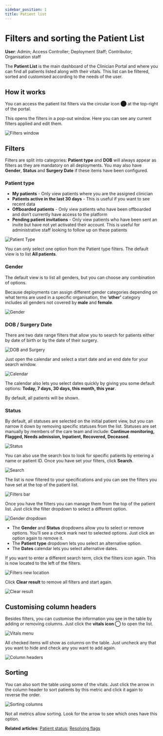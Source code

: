 ```yaml
---
sidebar_position: 1
title: Patient list
---
```

# Filters and sorting the Patient List
**User**: Admin; Access Controller; Deployment Staff; Contributor; Organisation staff

The **Patient List** is the main dashboard of the Clinician Portal and where you can find all patients listed along with their vitals. This list can be filtered, sorted and customised according to the needs of the user. 
## How it works​
You can access the patient list filters via the circular icon ⬤ at the top-right of the portal.

This opens the filters in a pop-out window. Here you can see any current filters applied and edit them.

![Filters window](./assets/PatientList01.png)

## Filters
Filters are split into categories: **Patient type** and **DOB** will always appear as filters as they are mandatory on all deployments. You may also have **Gender**, **Status** and **Surgery Date** if these items have been configured.

### Patient type 
- **My patients** - Only view patients where you are the assigned clinician
- **Patients active in the last 30 days** - This is useful if you want to see recent data
- **Offboarded patients** - Only view patients who have been offboarded and don’t currently have access to the platform
- **Pending patient invitations** - Only view patients who have been sent an invite but have not yet activated their account. This is useful for administrative staff looking to follow up on these patients

![Patient Type](./assets/PatientList02.png)

You can only select one option from the Patient type filters. The default view is to list **All patients**.
### Gender
The default view is to list all genders, but you can choose any combination of options. 

Because deployments can assign different gender categories depending on what terms are used in a specific organisation, the **‘other’** category includes all genders not covered by **male** and **female**.

![Gender](./assets/PatientList03.png)

### DOB / Surgery Date
There are two date range filters that allow you to search for patients either by date of birth or by the date of their surgery.

![DOB and Surgery](./assets/PatientList04.png)

Just open the calendar and select a start date and an end date for your search window.

![Calendar](./assets/PatientList05.png)

The calendar also lets you select dates quickly by giving you some default options: **Today, 7 days, 30 days, this month, this year**.

By default, all patients will be shown.
### Status
By default, all statuses are selected on the initial patient view, but you can narrow it down by removing specific statuses from the list. Statuses are set manually by members of the care team and include: **Continue monitoring, Flagged, Needs admission, Inpatient, Recovered, Deceased**.

![Status](./assets/PatientList06.png)

You can also use the search box to look for specific patients by entering a name or patient ID. Once you have set your filters, click **Search**.

![Search](./assets/PatientList07.png)

The list is now filtered to your specifications and you can see the filters you have set at the top of the patient list.

![Filters bar](./assets/PatientList08.png)

Once you have the filters you can manage them from the top of the patient list. Just click the filter dropdown to select a different option. 

![Gender dropdown](./assets/PatientList09.png)

- The **Gender** and **Status** dropdowns allow you to select or remove options. You’ll see a check mark next to selected options. Just click an option again to remove it.
- The **Patient type** dropdown lets you select an alternative option.
- The **Dates** calendar lets you select alternative dates. 

If you want to enter a different search term, click the filters icon again. This is now located to the left of the filters.

![Filters new location](./assets/PatientList10.png)

Click **Clear result** to remove all filters and start again.

![Clear result](./assets/PatientList11.png)

## Customising column headers
Besides filters, you can customise the information you see in the table by adding or removing columns.
Just click the **vitals icon ◯** to open the list. 

![Vitals menu](./assets/PatientList12.png)

All checked items will show as columns on the table. Just uncheck any that you want to hide and check any you want to add again.

![Column headers](./assets/PatientList13.png)

## Sorting
You can also sort the table using some of the vitals. Just click the arrow in the column header to sort patients by this metric and click it again to reverse the order.

![Sorting columns](./assets/PatientList14.png)

Not all metrics allow sorting. Look for the arrow to see which ones have this option.

**Related articles**: [Patient status](data-collection/clinician-portal/managing-patients/patient-status.md); [Resolving flags](hdata-collection/clinician-portal/managing-patients/resolving-flags.md)
